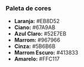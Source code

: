 ### Paleta de cores
- **Laranja:** #EB8D52
- **Ciano:** #67A9AB
- **Azul Claro:** #52E7EB
- **Marrom:** #967966
- **Cinza:** #5B6B6B
- **Marrom Escuro:** #413833
- **Amarelo:** #FFC117